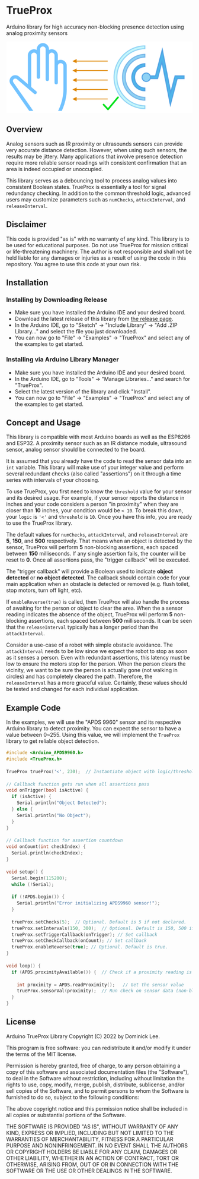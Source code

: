 # TrueProx
Arduino library for high accuracy non-blocking presence detection using analog proximity sensors

![](https://raw.githubusercontent.com/dominicklee/TrueProx/main/extras/logo.png)

## Overview ##
Analog sensors such as IR proximity or ultrasounds sensors can provide very accurate distance detection. However, when using such sensors, the results may be jittery. Many applications that involve presence detection require more reliable sensor readings with consistent confirmation that an area is indeed occupied or unoccupied.

This library serves as a debouncing tool to process analog values into consistent Boolean states. TrueProx is essentially a tool for signal redundancy checking. In addition to the common threshold logic, advanced users may customize parameters such as `numChecks`, `attackInterval`, and `releaseInterval`.

## Disclaimer ##
This code is provided "as is" with no warranty of any kind. This library is to be used for educational purposes. Do not use TrueProx for mission critical or life-threatening machinery. The author is not responsible and shall not be held liable for any damages or injuries as a result of using the code in this repository. You agree to use this code at your own risk.

## Installation ##

### Installing by Downloading Release ###
- Make sure you have installed the Arduino IDE and your desired board.<br />
- Download the latest release of this library from [the release page](https://github.com/dominicklee/TrueProx/releases).<br />
- In the Arduino IDE, go to "Sketch" -> "Include Library" -> "Add .ZIP Library..." and select the file you just downloaded.<br />
- You can now go to "File" -> "Examples" -> "TrueProx" and select any of the examples to get started.

### Installing via Arduino Library Manager ###
- Make sure you have installed the Arduino IDE and your desired board.<br />
- In the Arduino IDE, go to "Tools" -> "Manage Libraries..." and search for "TrueProx".<br />
- Select the latest version of the library and click "Install".<br />
- You can now go to "File" -> "Examples" -> "TrueProx" and select any of the examples to get started.

## Concept and Usage ##
This library is compatible with most Arduino boards as well as the ESP8266 and ESP32. A proximity sensor such as an IR distance module, ultrasound sensor, analog sensor should be connected to the board. 

It is assumed that you already have the code to read the sensor data into an `int` variable. This library will make use of your integer value and perform several redundant checks (also called "assertions") on it through a time series with intervals of your choosing.

To use TrueProx, you first need to know the `threshold` value for your sensor and its desired usage. For example, if your sensor reports the distance in inches and your code considers a person "in proximity" when they are closer than **10** inches, your condition would be `< 10`. To break this down, your `logic` is `'<'` and `threshold` is `10`. Once you have this info, you are ready to use the TrueProx library.

The default values for `numChecks`, `attackInterval`, and `releaseInterval` are **5**, **150**, and **500** respectively. That means when an object is detected by the sensor, TrueProx will perform **5** non-blocking assertions, each spaced between **150** milliseconds. If any single assertion fails, the counter will be reset to **0**. Once all assertions pass, the "trigger callback" will be executed. 

The "trigger callback" will provide a Boolean used to indicate **object detected** or **no object detected**. The callback should contain code for your main application when an obstacle is detected or removed (e.g. flush toilet, stop motors, turn off light, etc).

If `enableReverse(true)` is called, then TrueProx will also handle the process of awaiting for the person or object to clear the area. When the a sensor reading indicates the absence of the object, TrueProx will perform **5** non-blocking assertions, each spaced between **500** milliseconds. It can be seen that the `releaseInterval` typically has a longer period than the `attackInterval`. 

Consider a use-case of a robot with simple obstacle avoidance. The `attackInterval` needs to be low since we expect the robot to stop as soon as it senses a person. Even with redundant assertions, this latency must be low to ensure the motors stop for the person. When the person clears the vicinity, we want to be sure the person is actually gone (not walking in circles) and has completely cleared the path. Therefore, the `releaseInterval` has a more graceful value. Certainly, these values should be tested and changed for each individual application.

## Example Code ##
In the examples, we will use the "APDS 9960" sensor and its respective Arduino library to detect proximity. You can expect the sensor to have a value between 0~255. Using this value, we will implement the `TrueProx` library to get reliable object detection.

```cpp
#include <Arduino_APDS9960.h>
#include <TrueProx.h>

TrueProx trueProx('<', 230);  // Instantiate object with logic/threshold

// Callback function gets run when all assertions pass
void onTrigger(bool isActive) {
  if (isActive) {
    Serial.println("Object Detected");
  } else {
    Serial.println("No Object");
  }
}

// Callback function for assertion countdown
void onCount(int checkIndex) {
  Serial.println(checkIndex);
}

void setup() {
  Serial.begin(115200);
  while (!Serial);

  if (!APDS.begin()) {
    Serial.println("Error initializing APDS9960 sensor!");
  }

  trueProx.setChecks(5);  // Optional. Default is 5 if not declared.
  trueProx.setIntervals(150, 300);  // Optional. Default is 150, 500 if not declared.
  trueProx.setTriggerCallback(onTrigger); // Set callback
  trueProx.setCheckCallback(onCount); // Set callback
  trueProx.enableReverse(true); // Optional. Default is true.
}

void loop() {
  if (APDS.proximityAvailable()) {  // Check if a proximity reading is available

    int proximity = APDS.readProximity();	// Get the sensor value
    trueProx.sensorVal(proximity);  // Run check on sensor data (non-blocking)
  }
}
```

## License ##
Arduino TrueProx Library 
Copyright (C) 2022 by Dominick Lee.

This program is free software: you can redistribute it and/or modify it under the terms of the MIT license.

Permission is hereby granted, free of charge, to any person obtaining a copy
of this software and associated documentation files (the "Software"), to deal
in the Software without restriction, including without limitation the rights
to use, copy, modify, merge, publish, distribute, sublicense, and/or sell
copies of the Software, and to permit persons to whom the Software is
furnished to do so, subject to the following conditions:

The above copyright notice and this permission notice shall be included in all
copies or substantial portions of the Software.

THE SOFTWARE IS PROVIDED "AS IS", WITHOUT WARRANTY OF ANY KIND, EXPRESS OR
IMPLIED, INCLUDING BUT NOT LIMITED TO THE WARRANTIES OF MERCHANTABILITY,
FITNESS FOR A PARTICULAR PURPOSE AND NONINFRINGEMENT. IN NO EVENT SHALL THE
AUTHORS OR COPYRIGHT HOLDERS BE LIABLE FOR ANY CLAIM, DAMAGES OR OTHER
LIABILITY, WHETHER IN AN ACTION OF CONTRACT, TORT OR OTHERWISE, ARISING FROM,
OUT OF OR IN CONNECTION WITH THE SOFTWARE OR THE USE OR OTHER DEALINGS IN THE
SOFTWARE.